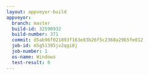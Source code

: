 ```yaml
---
layout: appveyor-build
appveyor:
  branch: master
  build-id: 32590932
  build-number: 371
  commit: d5ab96f021893f163e83b26f5c2368a29b5fe012
  job-id: m5g51395jv2qgi8j
  job-number: 1
  os-name: Windows
  test-result: 0
---
```

